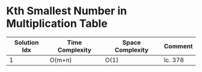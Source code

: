 # Kth Smallest Number in Multiplication Table

| Solution Idx | Time Complexity | Space Complexity | Comment |
| ------------ | --------------- | ---------------- | ------- |
| 1            | O(m+n)          | O(1)             | lc. 378 |
